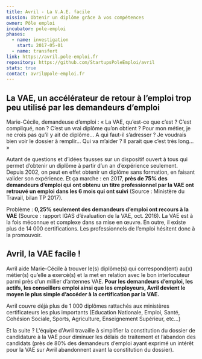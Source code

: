 ```yaml
---
title: Avril - La V.A.E. facile
mission: Obtenir un diplôme grâce à vos compétences
owner: Pôle emploi
incubator: pole-emploi
phases:
  - name: investigation
    start: 2017-05-01
  - name: transfert
link: https://avril.pole-emploi.fr
repository: https://github.com/StartupsPoleEmploi/avril
stats: true
contact: avril@pole-emploi.fr
---
```


## La VAE, un accélérateur de retour à l’emploi trop peu utilisé par les demandeurs d’emploi 

Marie-Cécile, demandeuse d’emploi : «  La VAE, qu’est-ce que c’est ? C’est compliqué, non ? C’est un vrai diplôme qu’on obtient ? Pour mon métier, je ne crois pas qu’il y ait de diplôme… A qui faut-il s’adresser ? Je voudrais bien voir le dossier à remplir… Qui va m’aider ? Il parait que c’est très long… »

Autant de questions et d’idées fausses sur un dispositif ouvert à tous qui permet d’obtenir un diplôme à partir d’un an d’expérience seulement. Depuis 2002, on peut en effet obtenir un diplôme sans formation, en faisant valider son expérience. Et ça marche : en 2017, __près de 75% des demandeurs d’emploi qui ont obtenu un titre professionnel par la VAE ont retrouvé un emploi dans les 6 mois qui ont suivi__ (Source : Ministère du Travail, bilan TP 2017). 

Problème : __0,25% seulement des demandeurs d’emploi ont recours à la VAE__ (Source : rapport IGAS d’évaluation de la VAE, oct. 2016). La VAE est à la fois méconnue et complexe dans sa mise en œuvre. En outre, il existe plus de 14 000 certifications. Les professionnels de l’emploi hésitent donc à la promouvoir.

## Avril, la VAE facile ! 

Avril aide Marie-Cécile à trouver le(s) diplôme(s) qui correspond(ent) au(x) métier(s) qu’elle a exercé(s) et la met en relation avec le bon interlocuteur parmi près d’un millier d’antennes VAE. __Pour les demandeurs d’emploi, les actifs, les conseillers emploi ainsi que les employeurs, Avril devient le moyen le plus simple d’accéder à la certification par la VAE.__ 

Avril couvre déjà plus de 1 000 diplômes rattachés aux ministères certificateurs les plus importants (Education Nationale, Emploi, Santé, Cohésion Sociale, Sports, Agriculture, Enseignement Supérieur, etc…)

Et la suite ? L'équipe d'Avril travaille à simplifier la constitution du dossier de candidature à la VAE pour diminuer les délais de traitement et l’abandon des candidats (près de 80% des demandeurs d’emploi ayant exprimé un intérêt pour la VAE sur Avril abandonnent avant la constitution du dossier). 
